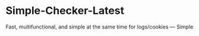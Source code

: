 # Simple-Checker-Latest
Fast, multifunctional, and simple at the same time for logs/cookies — Simple
